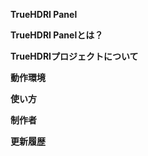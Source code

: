 **TrueHDRI Panel**

**TrueHDRI Panelとは？**

**TrueHDRIプロジェクトについて**

**動作環境**

**使い方**

**制作者**

**更新履歴**
